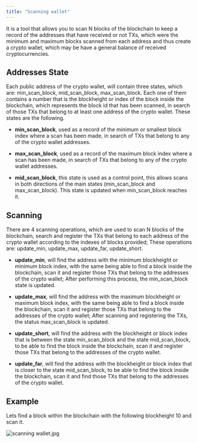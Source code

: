 ```yaml
---
title: "Scanning wallet"
---
```



It is a tool that allows you to scan N blocks of the blockchain to keep a record of the addresses that have received or not TXs, which were the minimum and maximum blocks scanned from each address and thus create a crypto wallet, which may be have a general balance of received cryptocurrencies.

## Addresses State

Each public address of the crypto wallet, will contain three states, which are: min_scan_block, mid_scan_block, max_scan_block. Each one of them contains a number that is the blockheight or index of the block inside the blockchain, which represents the block id that has been scanned, in search of those TXs that belong to at least one address of the crypto wallet. These states are the following.

* **min_scan_block**, used as a record of the minimum or smallest block index where a scan has been made, in search of TXs that belong to any of the crypto wallet addresses.

* **max_scan_block**, used as a record of the maximum block index where a scan has been made, in search of TXs that belong to any of the crypto wallet addresses.

* **mid_scan_block**, this state is used as a control point, this allows scans in both directions of the main states (min_scan_block and max_scan_block). This state is updated when min_scan_block reaches it.

## Scanning

There are 4 scanning operations, which are used to scan N blocks of the blockchain, search and register the TXs that belong to each address of the crypto wallet according to the indexes of blocks provided; These operations are: update_min, update_max, update_far, update_short.

* **update_min**, will find the address with the minimum blockheight or minimum block index, with the same being able to find a block inside the blockchain, scan it and register those TXs that belong to the addresses of the crypto wallet; After performing this process, the min_scan_block state is updated.

* **update_max**, will find the address with the maximum blockheight or maximum block index, with the same being able to find a block inside the blockchain, scan it and register those TXs that belong to the addresses of the crypto wallet; After scanning and registering the TXs, the status max_scan_block is updated.

* **update_short**, will find the address with the blockheight or block index that is between the state min_scan_block and the state mid_scan_block, to be able to find the block inside the blockchain, scan it and register those TXs that belong to the addresses of the crypto wallet.

* **update_far**, will find the address with the blockheight or block index that is closer to the state mid_scan_block, to be able to find the block inside the blockchain, scan it and find those TXs that belong to the addresses of the crypto wallet.

## Example
Lets find a block within the blockchain with the following blockheight 10 and scan it.

![scanning wallet.jpg](/user-guides/wallets/scanning_wallet.jpg)
